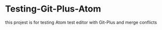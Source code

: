 # Testing-Git-Plus-Atom
this projest is for testing Atom test editor with Git-Plus and merge conflicts
